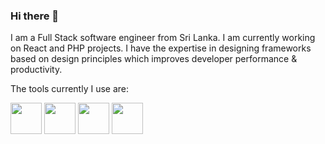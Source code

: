 ### Hi there 👋

I am a Full Stack software engineer from Sri Lanka. I am currently working on React and PHP projects. I have the expertise in designing frameworks based on design principles which improves developer performance & productivity.

The tools currently I use are:

<img src="https://user-images.githubusercontent.com/2134347/195891166-f09e2ec7-4ca9-4867-8bbd-b7b6c5917463.png" height="50">
<img src="https://user-images.githubusercontent.com/2134347/195891567-d935aee6-fa81-4263-a8d6-bca4781031fa.png" height="50">

<img src="https://user-images.githubusercontent.com/2134347/195893338-645fccbf-9d92-45b9-9f5f-83cf962575d3.png" height="50">
<img src="https://user-images.githubusercontent.com/2134347/195894012-595a12b9-2693-495d-954d-ac484d2eb29e.png" height="50">


<!--
**lakmalp/lakmalp** is a ✨ _special_ ✨ repository because its `README.md` (this file) appears on your GitHub profile.

Here are some ideas to get you started:

- 🔭 I’m currently working on ...
- 🌱 I’m currently learning ...
- 👯 I’m looking to collaborate on ...
- 🤔 I’m looking for help with ...
- 💬 Ask me about ...
- 📫 How to reach me: ...
- 😄 Pronouns: ...
- ⚡ Fun fact: ...
-->

